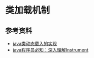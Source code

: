 # 类加载机制

## 参考资料

- [java类动态载入的实现](https://www.cnblogs.com/totti19841106/archive/2008/12/25/1362420.html)
- [java程序员必知：深入理解Instrument](https://www.jianshu.com/p/5c62b71fd882)
